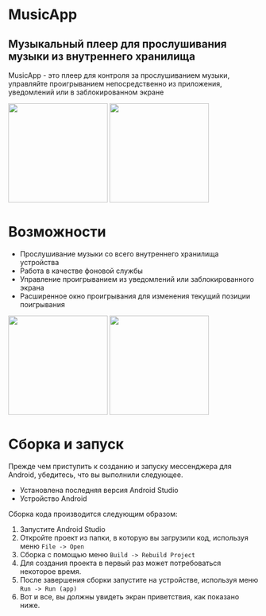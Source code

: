 # MusicApp
## Музыкальный плеер для прослушивания музыки из внутреннего хранилища

MusicApp - это плеер для контроля за прослушиванием музыки, управляйте проигрыванием непосредственно из приложения, уведомлений или в заблокированном экране
<p float="left">
  <img src="https://github.com/Rym-bek/MusicApp/assets/91866986/e74d694d-5ada-488f-80d3-2144e602c3e2.png" width="200" />
  <img src="https://github.com/Rym-bek/MusicApp/assets/91866986/e9b5cecc-b2ca-4044-aef0-44ebfd7bbc61.png" width="200" />
</p>

# Возможности
- Прослушивание музыки со всего внутреннего хранилища устройства
- Работа в качестве фоновой службы
- Управление проигрыванием из уведомлений или заблокированного экрана
- Расширенное окно проигрывания для изменения текущий позиции поигрывания

<p float="left">
  <img src="https://github.com/Rym-bek/MusicApp/assets/91866986/db410bcf-deb8-4101-9f2e-ad0ce9ec32ed.png" width="200" />
  <img src="https://github.com/Rym-bek/MusicApp/assets/91866986/b4e5d510-f5bd-449f-98ce-923033cdccbf.png" width="200" />
</p>

# Сборка и запуск

Прежде чем приступить к созданию и запуску мессенджера для Android, убедитесь, что вы выполнили следующее.

- Установлена последняя версия Android Studio
- Устройство Android

Сборка кода производится следующим образом:
1. Запустите Android Studio
2. Откройте проект из папки, в которую вы загрузили код, используя меню ```File -> Open ```
3. Сборка с помощью меню ```Build -> Rebuild Project```
4. Для создания проекта в первый раз может потребоваться некоторое время.
5. После завершения сборки запустите на устройстве, используя меню ```Run -> Run (app)```
6. Вот и все, вы должны увидеть экран приветствия, как показано ниже.


